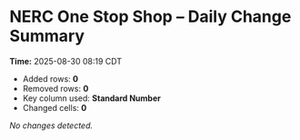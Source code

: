 # NERC One Stop Shop – Daily Change Summary
**Time:** 2025-08-30 08:19 CDT

- Added rows: **0**
- Removed rows: **0**
- Key column used: **Standard Number**
- Changed cells: **0**

_No changes detected._